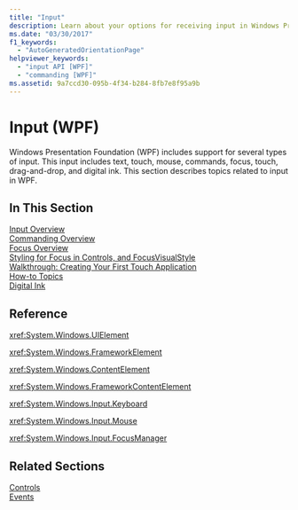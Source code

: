 ```yaml
---
title: "Input"
description: Learn about your options for receiving input in Windows Presentation Foundation (WPF), which includes support for several types of input.
ms.date: "03/30/2017"
f1_keywords: 
  - "AutoGeneratedOrientationPage"
helpviewer_keywords: 
  - "input API [WPF]"
  - "commanding [WPF]"
ms.assetid: 9a7ccd30-095b-4f34-b284-8fb7e8f95a9b
---
```

# Input (WPF)

Windows Presentation Foundation (WPF) includes support for several types of input. This input includes text, touch, mouse, commands, focus, touch, drag-and-drop, and digital ink. This section describes topics related to input in WPF.  
  
## In This Section  

 [Input Overview](input-overview.md)  
 [Commanding Overview](commanding-overview.md)  
 [Focus Overview](focus-overview.md)  
 [Styling for Focus in Controls, and FocusVisualStyle](styling-for-focus-in-controls-and-focusvisualstyle.md)  
 [Walkthrough: Creating Your First Touch Application](walkthrough-creating-your-first-touch-application.md)  
 [How-to Topics](input-and-commands-how-to-topics.md)  
 [Digital Ink](digital-ink.md)  
  
## Reference  

 <xref:System.Windows.UIElement>  
  
 <xref:System.Windows.FrameworkElement>  
  
 <xref:System.Windows.ContentElement>  
  
 <xref:System.Windows.FrameworkContentElement>  
  
 <xref:System.Windows.Input.Keyboard>  
  
 <xref:System.Windows.Input.Mouse>  
  
 <xref:System.Windows.Input.FocusManager>  
  
## Related Sections  

 [Controls](../controls/index.md)  
  [Events](events-wpf.md)
